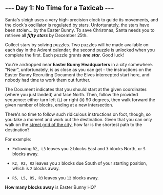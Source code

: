 ## --- Day 1: No Time for a Taxicab ---
Santa's sleigh uses a very high-precision clock<!--- An atomic clock is too inaccurate; he might end up in a wall! --> to guide its movements, and the clock's oscillator is regulated by stars. Unfortunately, the stars have been stolen... by the Easter Bunny. To save Christmas, Santa needs you to retrieve all ***fifty stars*** by December 25th.
 
Collect stars by solving puzzles. Two puzzles will be made available on each day in the Advent calendar; the second puzzle is unlocked when you complete the first. Each puzzle grants ***one star***. Good luck!
 
You're airdropped near **Easter Bunny Headquarters** in a city somewhere. "Near", unfortunately, is as close as you can get - the instructions on the Easter Bunny Recruiting Document the Elves intercepted start here, and nobody had time to work them out further.
 
The Document indicates that you should start at the given coordinates (where you just landed) and face North. Then, follow the provided sequence: either turn left (`L`) or right (`R`) 90 degrees, then walk forward the given number of blocks, ending at a new intersection.
 
There's no time to follow such ridiculous instructions on foot, though, so you take a moment and work out the destination. Given that you can only walk on the [street grid of the city](https://en.wikipedia.org/wiki/Taxicab_geometry), how far is the shortest path to the destination?
 
For example:
 
 
- Following `R2, L3` leaves you `2` blocks East and `3` blocks North, or `5` blocks away.
 
- `R2, R2, R2` leaves you `2` blocks due South of your starting position, which is `2` blocks away.
 
- `R5, L5, R5, R3` leaves you `12` blocks away.
 
 
**How many blocks away** is Easter Bunny HQ?
 